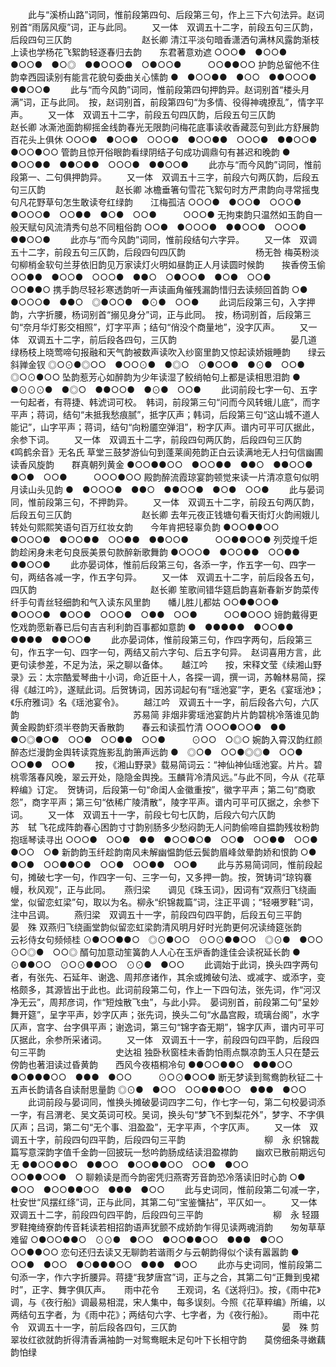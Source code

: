 <!-- { "loadSidebar": true } -->
 　　此与“溪桥山路”词同，惟前段第四句、后段第三句，作上三下六句法异。赵词别首“雨孱风瘦”词，正与此同。 
　　又一体　双调五十二字，前段五句三仄韵，后段四句三仄韵　　　　　　　　赵长卿
清江平淡句暗香潇洒句满林风露韵渐枝上读也学杨花飞絮韵轻逐春归去韵　　东君著意劝遮
○○○●　●○○●　●○○●　●○◎　●●○○○●　○●○○●　　　○○●●○○
护韵总留他不住韵幸西园读别有能言花貌句委曲关心愫韵
●　●○○●●　●○○　●●○○○●　●●○○●
 　　此与“而今风韵”词同，惟前段第四句押韵异。赵词别首“楼头月满”词，正与此同。　按，赵词别首，前段第四句“为多情、役得神魂撩乱”，情字平声。 
　　又一体　双调五十二字，前段五句四仄韵，后段五句三仄韵　　　　　　　　赵长卿
冰澌池面韵柳摇金线韵春光无限韵问梅花底事读收香藏蕊句到此方舒展韵　　百花头上俱休
○○○●　●○○●　○○○●　●○○●●　○○○●　●●○○●　　　●○○●○○
管韵且惊开俗眼韵看绿阴结子句成功调鼎句有甚迟和晚韵
●　●○○●●　●●○●●　○○○●　●●○○●
 　　此亦与“而今风韵”词同，惟前段第一、二句俱押韵异。 
　　又一体　双调五十三字，前段六句两仄韵，后段五句三仄韵　　　　　　　　赵长卿
冰檐垂箸句雪花飞絮句时方严肃韵向寻常摇曳句凡花野草句怎生敢读夸红绿韵　　江梅孤洁
○○○●　●○○●　○○○●　●○○○●　○○●●　●○●　○○●　　　○○○●
无拘束韵只温然如玉韵自一般天赋句风流清秀句总不同粗俗韵
○○●　●○○○●　●●○○●　○○○●　●●○○●
 　　此亦与“而今风韵”词同，惟前段结句六字异。 
　　又一体　双调五十二字，前段五句三仄韵，后段四句四仄韵　　　　　　　　杨无咎
梅英粉淡句柳梢金软句兰芽依旧韵见万家读灯火明如昼韵正人月读圆时候韵　　挨香傍玉偷
○○●●　●○○●　○○○●　●●○　○●○○●　●○●　○○●　　　○○●●○
携手韵尽轻衫寒透韵听一声读画角催残漏韵惜归去读频回首韵
○●　●○○○●　●●○　◎●○○●　●⊙●　○○●
 　　此词后段第三句，入字押韵，六字折腰，杨词别首“搦见身分”词，正与此同。　按，杨词别首，后段第三句“奈月华灯影交相照”，灯字平声；结句“俏没个商量地”，没字仄声。 
　　又一体　双调五十二字，前后段各四句，三仄韵　　　　　　　　　　　　　晏几道
绿杨枝上晓莺啼句报融和天气韵被数声读吹入纱窗里韵又惊起读娇娥睡韵　　绿云斜亸金钗
◎○⊙●◎○○　●○○⊙●　●◎○　⊙●○○●　●⊙●　○○●　　　◎○⊙●○○
坠韵惹芳心如醉韵为少年读湿了鲛绡帕句上都是读相思泪韵
●　●⊙⊙⊙●　●◎○　●●○○●　●⊙●　○○●
 　　此词前段七字一句、五字一句起者，有蒋捷、韩淲词可校。　韩词，前段第三句“问而今风转蛾儿底”，而字平声；蒋词，结句“未抵我愁痕腻”，抵字仄声；韩词，后段第三句“这山城不道人能记”，山字平声；蒋词，结句“向粉靥空弹泪”，粉字仄声。谱内可平可仄据此，余参下词。 
　　又一体　双调五十二字，前段四句两仄韵，后段四句三仄韵　　　《鸣鹤余音》无名氏
草堂三鼓梦游仙句到蓬莱阆苑韵正白云读满地无人扫句信幽圃读香风旋韵　　群真朝列黄金
●○○●●○○　●○○●●　●●○　●●○○●　●○●　○○●　　　○○○●○○
殿韵醉流霞琼宴韵顿觉来读一片清凉意句似明月读山头见韵
●　●○○○●　●●○　●●○○●　●○●　○○●
 　　此与晏词同，惟前段第三句，不押韵异。 
　　又一体　双调五十二字，前段五句两仄韵，后段五句三仄韵　　　　　　　　赵长卿
去年元夜正钱塘句看天街灯火韵闹娥儿转处句熙熙笑语句百万红妆女韵　　今年肯把轻辜负韵
●○○●●○○　●○○○●　●○○●●　○○●●　●●○○●　　　○○●●○○●
列荧煌千炬韵趁闲身未老句良辰美景句款醉新歌舞韵
●○○○●　●○○●●　○○●●　●●○○●
 　　此亦晏词体，惟前后段第三句，各添一字，作五字一句、四字一句，两结各减一字，作五字句异。 
　　又一体　双调五十二字，前后段各五句，四仄韵　　　　　　　　　　　　　赵长卿
笙歌间错华筵启韵喜新春新岁韵菜传纤手句青丝轻细韵和气入读东风里韵　　幡儿胜儿都姑
○○●●○○●　●○○○●　●○○●　○○○●　○●●　○○●　　　○○●○○○
媂韵戴得更忔戏韵愿新春已后句吉吉利利韵百事都如意韵
●　●●●●●　●○○●●　●●●●　●●○○●
 　　此亦晏词体，惟前段第三句，作四字两句，后段第三句，作五字一句、四字一句，两结又前六字句、后五字句异。　赵词喜用方言，此更句读参差，不足为法，采之聊以备体。 
　
越江吟　　按，宋释文莹《续湘山野录》云：太宗酷爱琴曲十小词，命近臣十人，各探一调，撰一词，苏翰林易简，探得《越江吟》，遂赋此词。后贺铸词，因苏词起句有“瑶池宴”字，更名《宴瑶池》；《乐府雅词》名《瑶池宴令》。
　　越江吟　双调五十一字，前后段各六句，六仄韵　　　　　　　　　　　　　苏易简
非烟非雾瑶池宴韵片片韵碧桃冷落谁见韵黄金殿韵虾须半卷韵天香散韵　　春云和读孤竹清
○○○●○○●　●●　●○◎●○●　○○●　○○●●　○○●　　　⊙○○　○◎○
婉韵入霄汉韵红颜醉态烂漫韵金舆转读霓旌影乱韵箫声远韵
●　◎○●　○○●◎◎●　○○●　○○●●　○○●
 　　按，《湘山野录》载易简词云：“神仙神仙瑶池宴。片片。碧桃零落春风晚，翠云开处，隐隐金舆挽。玉麟背冷清风远。”与此不同，今从《花草粹编》订定。　贺铸词，后段第一句“命闺人金徽重按”，徽字平声；第二句“商歌怨”，商字平声；第三句“依稀广陵清散”，陵字平声。谱内可平可仄据之，余参下词。 
　　又一体　双调五十一字，前段七句七仄韵，后段六句六仄韵　　　　　　　　苏　轼
飞花成阵韵春心困韵寸寸韵别肠多少愁闷韵无人问韵偷啼自揾韵残妆粉韵　　抱瑶琴读寻出
○○○●　○○●　●●　●○○●○●　○○●　○○●●　○○●　　　●○○　○●
新韵韵玉纤趁韵南风未解幽愠韵低云鬓韵眉峰敛晕韵娇和恨韵
○●　●○●　○○●●○●　○○●　○○●●　○○●
 　　此与苏易简词同，惟前段起句，摊破七字一句，作四字一句、三字一句，又多押一韵。按，贺铸词“琼钩褰幔，秋风观”，正与此同。 
　
燕归梁　　调见《珠玉词》，因词有“双燕归飞绕画堂，似留恋虹梁”句，取以为名。柳永“织锦裁篇”词，注正平调；“轻嗫罗鞋”词，注中吕调。
　　燕归梁　双调五十一字，前段四句四平韵，后段五句三平韵　　　　　　　　晏　殊
双燕归飞绕画堂韵似留恋虹梁韵清风明月好时光韵更何况读绮筵张韵　　云衫侍女句频倾桂
⊙●○○●●○　◎⊙●○○　⊙○⊙●●○○　◎⊙●　●○○　　　⊙○◎●　○○◎
醑句加意动笙簧韵人人心在玉炉香韵逢佳会读祝延长韵
●　⊙●●○○　⊙○⊙●●○○　⊙⊙●　●○○
 　　此调始于此词，换头四字两句者，有张先、石延年、谢逸、周邦彦诸作，其余或摊破句法、或减字、或添字，变格颇多，其源皆出于此也。此词前段第二句，作上一下四句法，张先词，作“河汉净无云”，周邦彦词，作“短烛散飞虫”，与此小异。　晏词别首，前段第二句“呈妙舞开筵”，呈字平声，妙字仄声；张先词，换头二句“水晶宫殿，琉璃台阁”，水字仄声，宫字、台字俱平声；谢逸词，第三句“锦字杳无期”，锦字仄声，谱内可平可仄据此，余参所采诸词。 
　　又一体　双调五十一字，前段四句四平韵，后段四句三平韵　　　　　　　　史达祖
独卧秋窗桂未香韵怕雨点飘凉韵玉人只在楚云傍韵也著泪读过昏黄韵　　西风今夜梧桐冷句
●●○○●●○　●●●○○　●○●●●○○　●●●　●○○　　　⊙○⊙●○○●
断无梦读到鸳鸯韵秋钲二十五声长韵请各自读耐思量韵
◎⊙●　●○○　○○●●●○○　●●●　●○○
 　　此词前段与晏词同，惟换头摊破晏词四字二句，作七字一句，第二句校晏词添一字，有吕渭老、吴文英词可校。吴词，换头句“梦飞不到梨花外”，梦字、不字俱仄声；吕词，第二句“无个事、泪盈盈”，无字平声，个字仄声。 
　　又一体　双调五十字，前段四句四平韵，后段四句三平韵　　　　　　　　　柳　永
织锦裁篇写意深韵字值千金韵一回披玩一愁吟韵肠成结读泪盈襟韵　　幽欢已散前期远句无
●●○○●●○　●●○○　●○○●●○○　○○●　●○○　　　○○●●○○●　○
聊赖读是而今韵密凭归燕寄芳音韵恐冷落读旧时心韵
○●　●○○　●○○●●○○　●●●　●○○
 　　此与史词同，惟前段第二句减一字，杜安世“风摆红绦”词，正与此同，其第二句“宝鉴慵拈”，平仄如一。 
　　又一体　双调五十二字，前段四句四平韵，后段四句三平韵　　　　　　　　柳　永
轻蹑罗鞋掩绮寮韵传音耗读若相招韵语声犹颤不成娇韵乍得见读两魂消韵　　匆匆草草难留
○●○○●●○　⊙⊙●　●○○　●○○●●○○　●●●　●○○　　　○○●●○○
恋句还归去读又无聊韵若谐雨夕与云朝韵得似个读有嚣嚣韵
●　○○●　●○○　●○●●●○○　●●●　●○○
 　　此亦与史词同，惟前段第二句添一字，作六字折腰异。蒋捷“我梦唐宫”词，正与之合，其第二句“正舞到曵裙时”，正字、舞字俱仄声。 
　
雨中花令　　王观词，名《送将归》。按，《雨中花》调，与《夜行船》调最易相混，宋人集中，每多误刻。今照《花草粹编》所编，以两结句五字者，为《雨中花》；两结句六字、七字者，为《夜行船》。
　　雨中花令　双调五十一字，前后段各四句，三仄韵　　　　　　　　　　　　晏　殊
剪翠妆红欲就韵折得清香满袖韵一对鸳鸯眠未足句叶下长相守韵　　莫傍细条寻嫩藕韵怕绿
